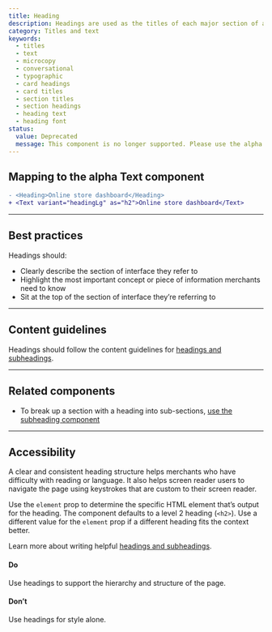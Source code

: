 ```yaml
---
title: Heading
description: Headings are used as the titles of each major section of a page in the interface. For example, [card components](https://polaris.shopify.com/components/card) generally use headings as their title.
category: Titles and text
keywords:
  - titles
  - text
  - microcopy
  - conversational
  - typographic
  - card headings
  - card titles
  - section titles
  - section headings
  - heading text
  - heading font
status:
  value: Deprecated
  message: This component is no longer supported. Please use the alpha Text component instead.
---
```


## Mapping to the alpha Text component

```diff
- <Heading>Online store dashboard</Heading>
+ <Text variant="headingLg" as="h2">Online store dashboard</Text>
```

---

## Best practices

Headings should:

- Clearly describe the section of interface they refer to
- Highlight the most important concept or piece of information merchants need to know
- Sit at the top of the section of interface they’re referring to

---

## Content guidelines

Headings should follow the content guidelines for [headings and subheadings](https://polaris.shopify.com/content/actionable-language#headings-and-subheadings).

---

## Related components

- To break up a section with a heading into sub-sections, [use the subheading component](https://polaris.shopify.com/components/subheading)

---

## Accessibility

A clear and consistent heading structure helps merchants who have difficulty with reading or language. It also helps screen reader users to navigate the page using keystrokes that are custom to their screen reader.

Use the `element` prop to determine the specific HTML element that’s output for the heading. The component defaults to a level 2 heading (`<h2>`). Use a different value for the `element` prop if a different heading fits the context better.

Learn more about writing helpful [headings and subheadings](https://polaris.shopify.com/content/actionable-language#headings-and-subheadings).

<!-- dodont -->

#### Do

Use headings to support the hierarchy and structure of the page.

#### Don’t

Use headings for style alone.

<!-- end -->
